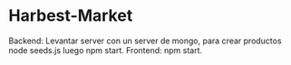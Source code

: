 # Harbest-Market

Backend: Levantar server con un server de mongo, para crear productos node seeds.js luego npm start.
Frontend: npm start.

